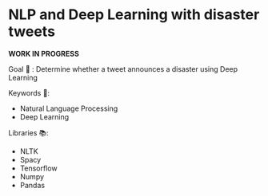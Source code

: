 # NLP and Deep Learning with disaster tweets

**WORK IN PROGRESS**

Goal 🎯 : Determine whether a tweet announces a disaster using Deep Learning

Keywords :key::
- Natural Language Processing
- Deep Learning


Libraries :books::
- NLTK
- Spacy
- Tensorflow
- Numpy
- Pandas
